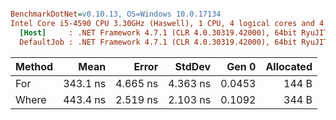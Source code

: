 ``` ini

BenchmarkDotNet=v0.10.13, OS=Windows 10.0.17134
Intel Core i5-4590 CPU 3.30GHz (Haswell), 1 CPU, 4 logical cores and 4 physical cores
  [Host]     : .NET Framework 4.7.1 (CLR 4.0.30319.42000), 64bit RyuJIT-v4.7.3131.0
  DefaultJob : .NET Framework 4.7.1 (CLR 4.0.30319.42000), 64bit RyuJIT-v4.7.3131.0


```
| Method |     Mean |    Error |   StdDev |  Gen 0 | Allocated |
|------- |---------:|---------:|---------:|-------:|----------:|
|    For | 343.1 ns | 4.665 ns | 4.363 ns | 0.0453 |     144 B |
|  Where | 443.4 ns | 2.519 ns | 2.103 ns | 0.1092 |     344 B |

